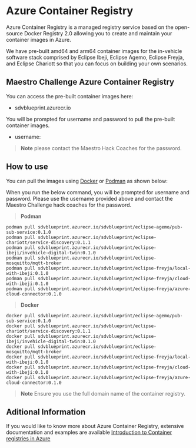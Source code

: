# Azure Container Registry 

Azure Container Registry is a managed registry service based on the open-source Docker Registry 2.0 allowing you to create and maintain your container images in Azure.

We have pre-built amd64 and arm64 container images for the in-vehicle software stack comprised by Eclipse Ibeji, Eclipse Agemo, Eclipse Freyja, and Eclipse Chariott so that you can focus on building your own scenarios.

## Maestro Challenge Azure Container Registry

You can access the pre-built container images here: 
* sdvblueprint.azurecr.io

You will be prompted for username and password to pull the pre-built container images.
* username: 

> **Note** 
please contact the Maestro Hack Coaches for the password.

## How to use 

You can pull the images using [Docker](https://docs.docker.com/engine/reference/commandline/pull/) or [Podman](https://docs.podman.io/en/latest/markdown/podman-pull.1.html) as shown below:

When you run the below command, you will be prompted for username and password. Please use the username provided above and contact the Maestro Challenge hack coaches for the password.

> **Podman**
```
podman pull sdvblueprint.azurecr.io/sdvblueprint/eclipse-agemo/pub-sub-service:0.1.0
podman pull sdvblueprint.azurecr.io/sdvblueprint/eclipse-chariott/service-discovery:0.1.1
podman pull sdvblueprint.azurecr.io/sdvblueprint/eclipse-ibeji/invehicle-digital-twin:0.1.0
podman pull sdvblueprint.azurecr.io/sdvblueprint/eclipse-mosquitto/mqtt-broker
podman pull sdvblueprint.azurecr.io/sdvblueprint/eclipse-freyja/local-with-ibeji:0.1.0
podman pull sdvblueprint.azurecr.io/sdvblueprint/eclipse-freyja/cloud-with-ibeji:0.1.0
podman pull sdvblueprint.azurecr.io/sdvblueprint/eclipse-freyja/azure-cloud-connector:0.1.0
```

> **Docker**
```
docker pull sdvblueprint.azurecr.io/sdvblueprint/eclipse-agemo/pub-sub-service:0.1.0
docker pull sdvblueprint.azurecr.io/sdvblueprint/eclipse-chariott/service-discovery:0.1.1
docker pull sdvblueprint.azurecr.io/sdvblueprint/eclipse-ibeji/invehicle-digital-twin:0.1.0
docker pull sdvblueprint.azurecr.io/sdvblueprint/eclipse-mosquitto/mqtt-broker
docker pull sdvblueprint.azurecr.io/sdvblueprint/eclipse-freyja/local-with-ibeji:0.1.0
docker pull sdvblueprint.azurecr.io/sdvblueprint/eclipse-freyja/cloud-with-ibeji:0.1.0
docker pull sdvblueprint.azurecr.io/sdvblueprint/eclipse-freyja/azure-cloud-connector:0.1.0
```

> **Note** 
Ensure you use the full domain name of the container registry.

## Aditional Information

If you would like to know more about Azure Container Registry, extensive documentation and examples are available [Introduction to Container registries in Azure](https://learn.microsoft.com/en-us/azure/container-registry/container-registry-intro) 
